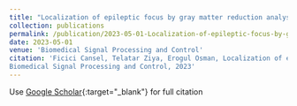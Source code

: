 ```yaml
---
title: "Localization of epileptic focus by gray matter reduction analysis from brain MR images for temporal lobe epilepsy patients"
collection: publications
permalink: /publication/2023-05-01-Localization-of-epileptic-focus-by-gray-matter-reduction-analysis-from-brain-MR-images-for-temporal-lobe-epilepsy-patients
date: 2023-05-01
venue: 'Biomedical Signal Processing and Control'
citation: 'Ficici Cansel, Telatar Ziya, Erogul Osman, Localization of epileptic focus by gray matter reduction analysis from brain MR images for temporal lobe epilepsy patients"
Biomedical Signal Processing and Control, 2023'
---
```

Use [Google Scholar](https://scholar.google.com/scholar?q=Localization+of+epileptic+focus+by+gray+matter+reduction+analysis+from+brain+MR+images+for+temporal+lobe+epilepsy+patients){:target="_blank"} for full citation